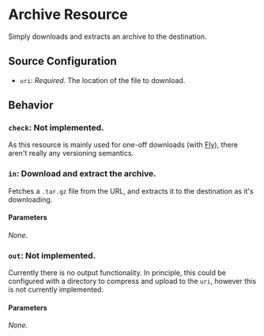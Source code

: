 # Archive Resource

Simply downloads and extracts an archive to the destination.

## Source Configuration

* `uri`: *Required.* The location of the file to download.

## Behavior

### `check`: Not implemented.

As this resource is mainly used for one-off downloads (with
[Fly](https://github.com/concourse/fly)), there aren't really any versioning
semantics.


### `in`: Download and extract the archive.

Fetches a `.tar.gz` file from the URL, and extracts it to the destination as
it's downloading.


#### Parameters

*None.*


### `out`: Not implemented.

Currently there is no output functionality. In principle, this could be
configured with a directory to compress and upload to the `uri`, however
this is not currently implemented.

#### Parameters

*None.*
